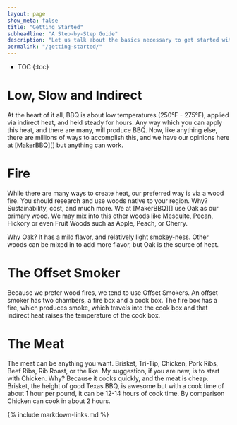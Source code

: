 ```yaml
---
layout: page
show_meta: false
title: "Getting Started"
subheadline: "A Step-by-Step Guide"
description: "Let us talk about the basics necessary to get started with BBQ'ing."
permalink: "/getting-started/"
---
```


* TOC
{:toc}

# Low, Slow and Indirect

At the heart of it all, BBQ is about low temperatures (250°F - 275°F), applied
via indirect heat, and held steady for hours.  Any way which you can apply
this heat, and there are many, will produce BBQ.  Now, like anything else, there
are millions of ways to accomplish this, and we have our opinions here at [MakerBBQ][]
but anything can work.

# Fire

While there are many ways to create heat, our preferred way is via a wood fire.
You should research and use woods native to your region.  Why?  Sustainability,
cost, and much more.  We at [MakerBBQ][] use Oak as our primary wood.  We may mix
into this other woods like Mesquite, Pecan, Hickory or even Fruit Woods such as
Apple, Peach, or Cherry.

Why Oak?  It has a mild flavor, and relatively light smokey-ness.  Other woods can
be mixed in to add more flavor, but Oak is the source of heat.

# The Offset Smoker

Because we prefer wood fires, we tend to use Offset Smokers.  An offset smoker
has two chambers, a fire box and a cook box.  The fire box has a fire, which produces
smoke, which travels into the cook box and that indirect heat raises the temperature
of the cook box.

# The Meat

The meat can be anything you want.  Brisket, Tri-Tip, Chicken, Pork Ribs, Beef Ribs,
Rib Roast, or the like.  My suggestion, if you are new, is to start with Chicken.
Why? Because it cooks quickly, and the meat is cheap.  Brisket, the height of
good Texas BBQ, is awesome but with a cook time of about 1 hour per pound, it can
be 12-14 hours of cook time.  By comparison Chicken can cook in about 2 hours.


{% include markdown-links.md %}
